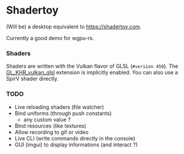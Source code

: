 # Shadertoy

(Will be) a desktop equivalent to https://shadertoy.com.

Currently a good demo for wgpu-rs.

### Shaders

Shaders are written with the Vulkan flavor of GLSL (`#version 450`).
The [GL_KHR_vulkan_glsl](https://github.com/KhronosGroup/GLSL/blob/master/extensions/khr/GL_KHR_vulkan_glsl.txt)
extension is implicitly enabled. You can also use a SpirV shader directly.

### TODO

- Live reloading shaders (file watcher)
- Bind uniforms (through push constants)
    - any custom value ?
- Bind resources (like textures)
- Allow recording to gif or video
- Live CLI (write commands directly in the console)
- GUI (imgui) to display informations (and interact ?)
